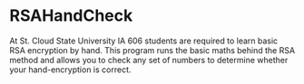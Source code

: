 # RSAHandCheck
At St. Cloud State University IA 606 students are required to learn basic RSA encryption by hand. This program runs the basic maths behind the RSA method and allows you to check any set of numbers to determine whether your hand-encryption is correct.

